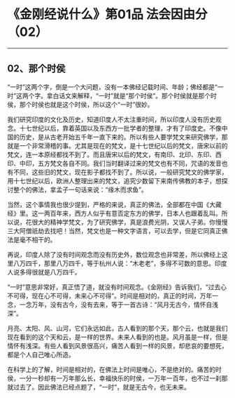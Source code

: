 # 《金刚经说什么》第01品 法会因由分（02）

------

## 02、那个时侯

“一时”这两个字，倒是一个大问题，没有一本佛经记载时间、年龄；佛经都是“一时”这两个字。拿白话文来解释，“一时”就是“那个时侯”。那个时侯就是那个时侯，那个时侯也就是这个时侯，所以这个“一时”很妙。

我们研究印度的文化及历史，知道印度人不太注重时间，所以印度人没有历史观念。十七世纪以后，靠着英国以及东西方一批学者的整理，才有了印度史。不像中国的历史，是从古老开始五千年一直下来的。所以有些人要学梵文来研究佛学，那就是一个非常滑稽的事。尤其是现在的梵文，是十七世纪以后的梵文，唐宋以前的梵文，连一本原经都找不到了。而且唐宋以后的梵文，有南印、北印、东印、西印、中印，五方梵文各自不同。我们当时翻译过来的梵文也有不同，咒语的发音也有不同，这些旧的梵文，现在影子都找不到了。所以说，一般研究梵文的佛学家，用十七世纪以后，欧洲人整理出来的梵文，追究少数留下来南传佛教的本子，想探讨整个的佛法，拿孟子一句话来说：“缘木而求鱼”。

当然，这个事情我也很少提到，严格的来说，真正的佛法，全部都在中国《大藏经》里。这一两百年来，西方人似乎有意否定东方的佛学，日本人也跟着乱叫。所以说，花很大的精神学梵文，为了研究佛学，真是浪费光阴，又误人子弟。你慢慢三大阿僧祇劫去找吧！当然，梵文也是一种文字语言，可以去学，但是它同真正佛法是毫不相干的。

再说，印度人除了没有时间观念而没有历史外，数位观念也非常差，所以佛经上这里八万四千，那里八万四千，等于杭州人说：“木老老”，多得不可数的意思。印度人说多得很就是八万四千。

“一时”意思非常好，真正悟了道，就没有时间观念。《金刚经》告诉我们，“过去心不可得，现在心不可得，未来心不可得”。时间是相对的，真正的时间，万年一念，一念万年，没有古今，没有去来，等于一首古诗：“风月无古今，情怀自浅深”。

月亮、太阳、风、山河，它们永远如此，古人看到的那个天，那个云，也就是我们现在看到的这个天和云，是一样的世界。未来人看到的也是。风月虽是一样，但是情怀有浅深。有些人看到风景很高兴，痛苦人看到一样的风景，却悲哀的要想死，都是个人自己唯心所造。

在科学上的了解，时间是相对的，在佛法上时间是唯心，不是绝对的。痛苦的时侯，一分一秒却有一万年那么长，幸福快乐的时侯，一万年一百年，也不过一刹那就过去了。因此佛法已经点题了，“一时”，就是无古今，也无未来。
